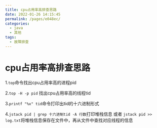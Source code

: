 ```yaml
---
title: cpu占用率高排查思路
date: 2022-01-26 14:15:45
permalink: /pages/e048ec/
categories:
  - java
  - 其他
tags:
  - 故障排查
---
```

# cpu占用率高排查思路



1.`top`命令找出cpu占用率高的进程pid

2.`top -H -p pid` 找出cpu占用率高的线程tid

3.`printf "%x" tid`命令打印出tid的十六进制形式

4.`jstack pid | grep 十六进制tid -A 行数`打印堆栈信息 或者 `jstack pid >> log.txt`将堆栈信息保存在文件中，再从文件中查找对应线程的信息